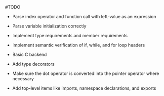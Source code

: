 #TODO

- Parse index operator and function call with left-value as an expression

- Parse variable initialization correctly

- Implement type requirements and member requirements

- Implement semantic verification of if, while, and for loop headers

- Basic C backend

- Add type decorators

- Make sure the dot operator is converted into the pointer operator where necessary

- Add top-level items like imports, namespace declarations, and exports
